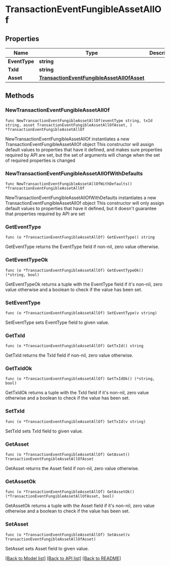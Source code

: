 # TransactionEventFungibleAssetAllOf

## Properties

Name | Type | Description | Notes
------------ | ------------- | ------------- | -------------
**EventType** | **string** |  | 
**TxId** | **string** |  | 
**Asset** | [**TransactionEventFungibleAssetAllOfAsset**](TransactionEventFungibleAssetAllOfAsset.md) |  | 

## Methods

### NewTransactionEventFungibleAssetAllOf

`func NewTransactionEventFungibleAssetAllOf(eventType string, txId string, asset TransactionEventFungibleAssetAllOfAsset, ) *TransactionEventFungibleAssetAllOf`

NewTransactionEventFungibleAssetAllOf instantiates a new TransactionEventFungibleAssetAllOf object
This constructor will assign default values to properties that have it defined,
and makes sure properties required by API are set, but the set of arguments
will change when the set of required properties is changed

### NewTransactionEventFungibleAssetAllOfWithDefaults

`func NewTransactionEventFungibleAssetAllOfWithDefaults() *TransactionEventFungibleAssetAllOf`

NewTransactionEventFungibleAssetAllOfWithDefaults instantiates a new TransactionEventFungibleAssetAllOf object
This constructor will only assign default values to properties that have it defined,
but it doesn't guarantee that properties required by API are set

### GetEventType

`func (o *TransactionEventFungibleAssetAllOf) GetEventType() string`

GetEventType returns the EventType field if non-nil, zero value otherwise.

### GetEventTypeOk

`func (o *TransactionEventFungibleAssetAllOf) GetEventTypeOk() (*string, bool)`

GetEventTypeOk returns a tuple with the EventType field if it's non-nil, zero value otherwise
and a boolean to check if the value has been set.

### SetEventType

`func (o *TransactionEventFungibleAssetAllOf) SetEventType(v string)`

SetEventType sets EventType field to given value.


### GetTxId

`func (o *TransactionEventFungibleAssetAllOf) GetTxId() string`

GetTxId returns the TxId field if non-nil, zero value otherwise.

### GetTxIdOk

`func (o *TransactionEventFungibleAssetAllOf) GetTxIdOk() (*string, bool)`

GetTxIdOk returns a tuple with the TxId field if it's non-nil, zero value otherwise
and a boolean to check if the value has been set.

### SetTxId

`func (o *TransactionEventFungibleAssetAllOf) SetTxId(v string)`

SetTxId sets TxId field to given value.


### GetAsset

`func (o *TransactionEventFungibleAssetAllOf) GetAsset() TransactionEventFungibleAssetAllOfAsset`

GetAsset returns the Asset field if non-nil, zero value otherwise.

### GetAssetOk

`func (o *TransactionEventFungibleAssetAllOf) GetAssetOk() (*TransactionEventFungibleAssetAllOfAsset, bool)`

GetAssetOk returns a tuple with the Asset field if it's non-nil, zero value otherwise
and a boolean to check if the value has been set.

### SetAsset

`func (o *TransactionEventFungibleAssetAllOf) SetAsset(v TransactionEventFungibleAssetAllOfAsset)`

SetAsset sets Asset field to given value.



[[Back to Model list]](../README.md#documentation-for-models) [[Back to API list]](../README.md#documentation-for-api-endpoints) [[Back to README]](../README.md)


